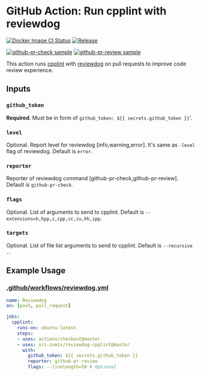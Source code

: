 # GitHub Action: Run cpplint with reviewdog

[![Docker Image CI Status](https://github.com/srz-zumix/reviewdog-cpplint/workflows/Docker%20Image%20CI/badge.svg?branch=master)](https://github.com/srz-zumix/iutest/actions)
[![Release](https://img.shields.io/github/release/srz-zumix/reviewdog-cpplint.svg?maxAge=43200)](https://github.com/srz-zumix/reviewdog-cpplint/releases)

[![github-pr-check sample](https://user-images.githubusercontent.com/1439172/67361002-68025080-f5a2-11e9-97b7-530d0531edb4.png)](https://github.com/srz-zumix/reviewdog-cpplint/pull/4)
[![github-pr-review sample](https://user-images.githubusercontent.com/1439172/67361077-9c760c80-f5a2-11e9-98e4-975052cd6fd4.png)](https://github.com/srz-zumix/reviewdog-cpplint/pull/4)


This action runs [cpplint](https://pypi.org/project/cpplint/) with [reviewdog](https://github.com/reviewdog/reviewdog) on pull requests to improve code review experience.

## Inputs

### `github_token`

**Required**. Must be in form of `github_token: ${{ secrets.github_token }}`'.

### `level`

Optional. Report level for reviewdog [info,warning,error].
It's same as `-level` flag of reviewdog.
Default is `error`.

### `reporter`

Reporter of reviewdog command [github-pr-check,github-pr-review].
Default is `github-pr-check`.

### `flags`

Optional. List of arguments to send to cpplint.
Default is `--extensions=h,hpp,c,cpp,cc,cu,hh,ipp`.

### `targets`

Optional. List of file list arguments to send to cpplint.
Default is `--recursive .`.

## Example Usage

### [.github/workflows/reviewdog.yml](.github/workflows/reviewdog.yml)

```yml
name: Reviewdog
on: [push, pull_request]

jobs:
  cpplint:
    runs-on: ubuntu-latest
    steps:
    - uses: actions/checkout@master
    - uses: srz-zumix/reviewdog-cpplint@master
      with:
        github_token: ${{ secrets.github_token }}
        reporter: github-pr-review
        flags: --linelength=50 # Optional
```
